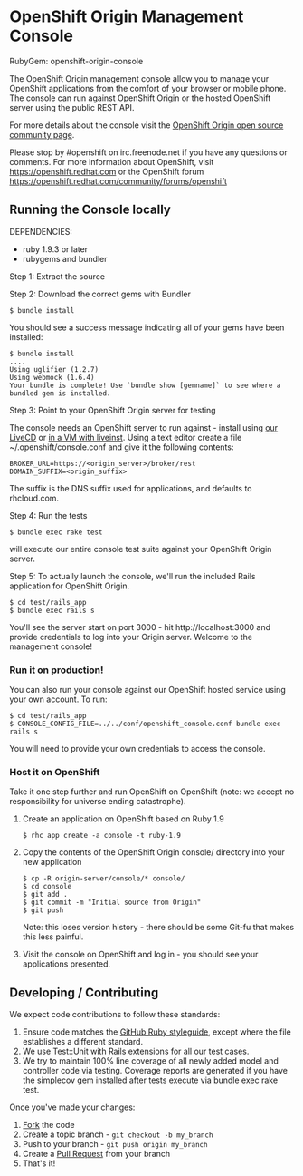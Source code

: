 # OpenShift Origin Management Console

RubyGem: openshift-origin-console

The OpenShift Origin management console allow you to manage your OpenShift
applications from the comfort of your browser or mobile phone. The
console can run against OpenShift Origin or the hosted OpenShift server
using the public REST API.

For more details about the console visit the [OpenShift Origin open source
community page](https://openshift.redhat.com/community/open-source).

Please stop by #openshift on irc.freenode.net if you have any questions or
comments.  For more information about OpenShift, visit https://openshift.redhat.com
or the OpenShift forum
https://openshift.redhat.com/community/forums/openshift


## Running the Console locally

DEPENDENCIES: 

* ruby 1.9.3 or later
* rubygems and bundler

Step 1: Extract the source 

Step 2: Download the correct gems with Bundler

    $ bundle install

You should see a success message indicating all of your gems have been
installed:

    $ bundle install
    ....
    Using uglifier (1.2.7) 
    Using webmock (1.6.4) 
    Your bundle is complete! Use `bundle show [gemname]` to see where a bundled gem is installed.

Step 3: Point to your OpenShift Origin server for testing

The console needs an OpenShift server to run against - install using
[our
LiveCD](https://openshift.redhat.com/community/wiki/getting-started-with-openshift-origin-livecd)
or [in a VM with
liveinst](https://openshift.redhat.com/community/wiki/build-your-own-paas-from-the-openshift-origin-livecd-using-liveinst).
Using a text editor create a file ~/.openshift/console.conf and give it the
following contents:

    BROKER_URL=https://<origin_server>/broker/rest
    DOMAIN_SUFFIX=<origin_suffix>

The suffix is the DNS suffix used for applications, and defaults to rhcloud.com. 

Step 4: Run the tests

    $ bundle exec rake test

will execute our entire console test suite against your OpenShift Origin server.

Step 5: To actually launch the console, we'll run the included Rails application
for OpenShift Origin.

    $ cd test/rails_app
    $ bundle exec rails s

You'll see the server start on port 3000 - hit http://localhost:3000 and
provide credentials to log into your Origin server.  Welcome to the
management console!

### Run it on production!

You can also run your console against our OpenShift hosted service using
your own account.  To run:

    $ cd test/rails_app
    $ CONSOLE_CONFIG_FILE=../../conf/openshift_console.conf bundle exec rails s

You will need to provide your own credentials to access the console.

### Host it on OpenShift

Take it one step further and run OpenShift on OpenShift (note: we accept
no responsibility for universe ending catastrophe).

1.  Create an application on OpenShift based on Ruby 1.9

        $ rhc app create -a console -t ruby-1.9

2.  Copy the contents of the OpenShift Origin console/ directory into your new application

        $ cp -R origin-server/console/* console/
        $ cd console
        $ git add .
        $ git commit -m "Initial source from Origin"
        $ git push

    Note: this loses version history - there should be some Git-fu that
makes this less painful.

3.  Visit the console on OpenShift and log in - you should see your
    applications presented.

## Developing / Contributing

We expect code contributions to follow these standards:

1. Ensure code matches the [GitHub Ruby styleguide](https://github.com/styleguide/ruby), except where the file establishes a different standard.
2. We use Test::Unit with Rails extensions for all our test cases.
3. We try to maintain 100% line coverage of all newly added model and
   controller code via testing.  Coverage reports are generated if
   you have the simplecov gem installed after tests execute via 
   bundle exec rake test.

Once you've made your changes:

1. [Fork](http://help.github.com/forking/) the code
2. Create a topic branch - `git checkout -b my_branch`
3. Push to your branch - `git push origin my_branch`
4. Create a [Pull Request](http://help.github.com/pull-requests/) from your branch
5. That's it!

